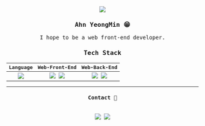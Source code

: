 <center>
<samp>
<div align=center>
  <a href="https://hits.seeyoufarm.com"><img src="https://hits.seeyoufarm.com/api/count/incr/badge.svg?url=https%3A%2F%2Fgithub.com%2Fahn0min%2Fhit-counter&count_bg=%2379C83D&title_bg=%23555555&icon=&icon_color=%23E7E7E7&title=hits&edge_flat=false"/></a>
  <h3>Ahn YeongMin 😁</h3>
<p>I hope to be a web front-end developer.<p>
    
    
### Tech Stack
|Language|Web-Front-End|Web-Back-End|
|:---:|:---:|:---:|
|  <img src="https://img.shields.io/badge/JavaScript-F7DF1E?style=flat-square&logo=JavaScript&logoColor=black"/> | <img src="https://img.shields.io/badge/React-61DAFB?style=flat-square&logo=React&logoColor=black"/> <img src="https://img.shields.io/badge/Recoil-0185FF?style=flat-square&logo=JavaScript&logoColor=0185FF"/>| <img src="https://img.shields.io/badge/Express-000000?style=flat-square&logo=Express&logoColor=white"/> <img src="https://img.shields.io/badge/MongoDB-47A248?style=flat-square&logo=MongoDB&logoColor=white"/> | 

--- 
<p align="center">
  <h4> Contact 📩 </h4>
  <br>
  <a href="https://velog.io/@ahn0min" target="_blank"><img src="https://img.shields.io/badge/Tech Blog-20C997?style=flat-square&logo=Velog&logoColor=white"/></a>
   <a href="mailto:ahn0min95@gmail.com"><img src="https://img.shields.io/badge/Gmail-D14836?style=flat-square&logo=Gmail&logoColor=white&link=ahn0min95@gmail.com"/></a>
</p>
</p>
  
</div>
</samp>
  


  
<!--
**ahn0min/ahn0min** is a ✨ _special_ ✨ repository because its `README.md` (this file) appears on your GitHub profile.

Here are some ideas to get you started:

- 🔭 I’m currently working on ...
- 🌱 I’m currently learning ...
- 👯 I’m looking to collaborate on ...
- 🤔 I’m looking for help with ...
- 💬 Ask me about ...
- 📫 How to reach me: ...
- 😄 Pronouns: ...
- ⚡ Fun fact: ...
-->
